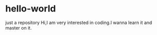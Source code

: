 # hello-world
just a repository
Hi,I am very interested in coding.I wanna learn it and master on it.
